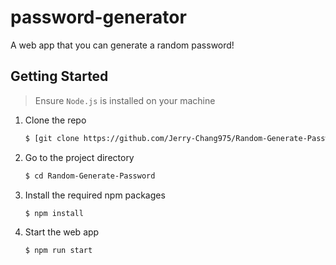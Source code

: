 # password-generator



A web app that you can generate a random password!

## Getting Started

> Ensure `Node.js` is installed on your machine

1. Clone the repo

   ```bash
   $ [git clone https://github.com/Jerry-Chang975/Random-Generate-Password.git](https://github.com/HUAN-TW/password-generator.git)
   ```

2. Go to the project directory

   ```bash
   $ cd Random-Generate-Password
   ```

3. Install the required npm packages

   ```bash
   $ npm install
   ```

4. Start the web app

   ```bash
   $ npm run start
   ```
